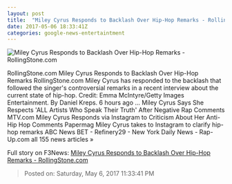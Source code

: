 ```yaml
---
layout: post
title:  "Miley Cyrus Responds to Backlash Over Hip-Hop Remarks - RollingStone.com"
date: 2017-05-06 18:33:41Z
categories: google-news-entertaintment
---
```


![Miley Cyrus Responds to Backlash Over Hip-Hop Remarks - RollingStone.com](http://img.wennermedia.com/social/gettyimages-632498134-3e1d476b-97aa-467f-8889-0fbdd7ef55b1.jpg)

RollingStone.com Miley Cyrus Responds to Backlash Over Hip-Hop Remarks RollingStone.com Miley Cyrus has responded to the backlash that followed the singer's controversial remarks in a recent interview about the current state of hip-hop. Credit: Emma McIntyre/Getty Images Entertainment. By Daniel Kreps. 6 hours ago ... Miley Cyrus Says She Respects 'ALL Artists Who Speak Their Truth' After Negative Rap Comments MTV.com Miley Cyrus Responds via Instagram to Criticism About Her Anti-Hip Hop Comments Papermag Miley Cyrus takes to Instagram to clarify hip-hop remarks ABC News BET - Refinery29 - New York Daily News - Rap-Up.com all 155 news articles »


Full story on F3News: [Miley Cyrus Responds to Backlash Over Hip-Hop Remarks - RollingStone.com](http://www.f3nws.com/n/C3T2KC)

> Posted on: Saturday, May 6, 2017 11:33:41 PM
